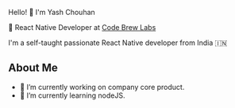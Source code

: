
Hello! 👋 I'm Yash Chouhan

💼 React Native Developer at [Code Brew Labs](https://www.code-brew.com/)

I'm a self-taught passionate React Native developer from India 🇮🇳

## About Me
- 🔭 I’m currently working on company core product.
- 🌱 I’m currently learning nodeJS.
